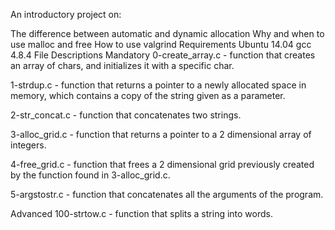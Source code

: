 An introductory project on:

The difference between automatic and dynamic allocation
Why and when to use malloc and free
How to use valgrind
Requirements
Ubuntu 14.04
gcc 4.8.4
File Descriptions
Mandatory
0-create_array.c - function that creates an array of chars, and initializes it with a specific char.

1-strdup.c - function that returns a pointer to a newly allocated space in memory, which contains a copy of the string given as a parameter.

2-str_concat.c - function that concatenates two strings.

3-alloc_grid.c - function that returns a pointer to a 2 dimensional array of integers.

4-free_grid.c - function that frees a 2 dimensional grid previously created by the function found in 3-alloc_grid.c.

5-argstostr.c - function that concatenates all the arguments of the program.

Advanced
100-strtow.c - function that splits a string into words.
